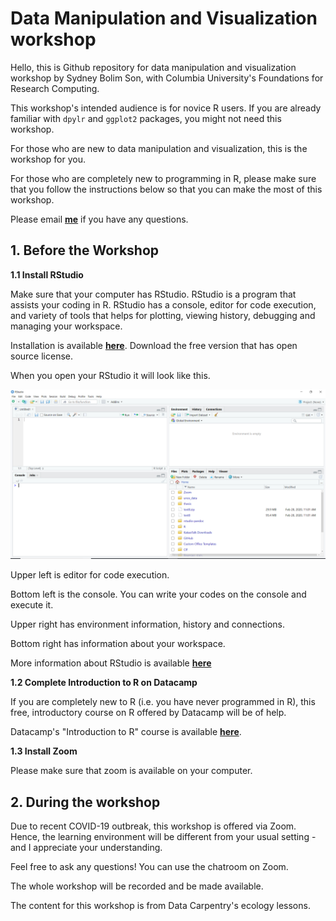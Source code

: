 # Data Manipulation and Visualization workshop

Hello, this is Github repository for data manipulation and visualization workshop by Sydney Bolim Son, with Columbia University's Foundations for Research Computing.

This workshop's intended audience is for novice R users. If you are already familiar with `dpylr` and `ggplot2` packages, you might not need this workshop.

For those who are new to data manipulation and visualization, this is the workshop for you.

For those who are completely new to programming in R, please make sure that you follow the instructions below so that you can make the most of this workshop.

Please email [**me**](mailto:bs3222@columbia.edu) if you have any questions.

## 1. Before the Workshop

**1.1 Install RStudio**

Make sure that your computer has RStudio. RStudio is a program that assists your coding in R. RStudio has a console, editor for code execution, and variety of tools that helps for plotting, viewing history, debugging and managing your workspace.

Installation is available [**here**](https://rstudio.com/products/rstudio/download/). Download the free version that has open source license.

When you open your RStudio it will look like this.

![RStudio](/images/rstudio.PNG)

Upper left is editor for code execution.

Bottom left is the console. You can write your codes on the console and execute it.

Upper right has environment information, history and connections.

Bottom right has information about your workspace.

More information about RStudio is available [**here**](https://datacarpentry.org/R-ecology-lesson/00-before-we-start.html)

**1.2 Complete Introduction to R on Datacamp**

If you are completely new to R (i.e. you have never programmed in R), this free, introductory course on R offered by Datacamp will be of help.

Datacamp's "Introduction to R" course is available [**here**](https://learn.datacamp.com/courses/free-introduction-to-r).


**1.3 Install Zoom**

Please make sure that zoom is available on your computer.


## 2. During the workshop

Due to recent COVID-19 outbreak, this workshop is offered via Zoom. Hence, the learning environment will be different from your usual setting - and I appreciate your understanding.

Feel free to ask any questions! You can use the chatroom on Zoom.

The whole workshop will be recorded and be made available.




The content for this workshop is from Data Carpentry's ecology lessons.
